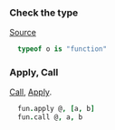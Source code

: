 ### Check the type
[Source](https://github.com/lodash/lodash/blob/2.4.1/dist/lodash.compat.js#L2724)

```coffee
  typeof o is "function"
```

### Apply, Call
[Call](https://developer.mozilla.org/fr/docs/Web/JavaScript/Reference/Objets_globaux/Function/call), [Apply](https://developer.mozilla.org/fr/docs/Web/JavaScript/Reference/Objets_globaux/Function/apply).

```coffee
  fun.apply @, [a, b]
  fun.call @, a, b
```
